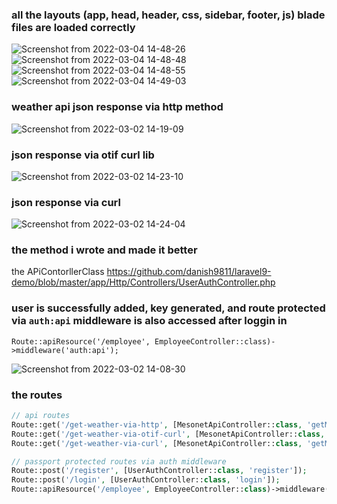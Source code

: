 
### all the layouts (app, head, header, css, sidebar, footer, js) blade files are loaded correctly

![Screenshot from 2022-03-04 14-48-26](https://user-images.githubusercontent.com/100212323/156741004-d164e3b3-a25a-475a-9ed3-a1250eceac53.png)
![Screenshot from 2022-03-04 14-48-48](https://user-images.githubusercontent.com/100212323/156741010-16e514df-11bc-4bd1-8eba-72936423b945.png)
![Screenshot from 2022-03-04 14-48-55](https://user-images.githubusercontent.com/100212323/156741013-c166c57a-9bdd-4ec2-962e-1389d807a93d.png)
![Screenshot from 2022-03-04 14-49-03](https://user-images.githubusercontent.com/100212323/156741017-84a935d6-5a8c-482f-8b05-76b1762f5e75.png)

### weather api json response via http method
![Screenshot from 2022-03-02 14-19-09](https://user-images.githubusercontent.com/100212323/156332503-6a4b4b3b-21f5-4e4d-9f76-bbaad8fb882c.png)

### json response via otif curl lib
![Screenshot from 2022-03-02 14-23-10](https://user-images.githubusercontent.com/100212323/156332933-97eabd75-b0ba-45b6-84f5-0dabc0fab670.png)

### json response via curl
![Screenshot from 2022-03-02 14-24-04](https://user-images.githubusercontent.com/100212323/156333093-e11a31ac-f338-4371-9017-4c287d0e18ff.png)


### the method i wrote and made it better
the APiContorllerClass https://github.com/danish9811/laravel9-demo/blob/master/app/Http/Controllers/UserAuthController.php



### user is successfully added, key generated, and route protected via `auth:api` middleware is also accessed after loggin in
`Route::apiResource('/employee', EmployeeController::class)->middleware('auth:api');`

![Screenshot from 2022-03-02 14-08-30](https://user-images.githubusercontent.com/100212323/156330493-0cd0069d-3d85-49fe-bb0b-dc578e543064.png)


### the routes
```php
// api routes
Route::get('/get-weather-via-http', [MesonetApiController::class, 'getMesonetApiResultViaHttp']);
Route::get('/get-weather-via-otif-curl', [MesonetApiController::class, 'getMesonetApiResultViaOtifCurl']);
Route::get('/get-weather-via-curl', [MesonetApiController::class, 'getMesonetApiResultViaCurl']);

// passport protected routes via auth middleware
Route::post('/register', [UserAuthController::class, 'register']);
Route::post('/login', [UserAuthController::class, 'login']);
Route::apiResource('/employee', EmployeeController::class)->middleware('auth:api');
```
